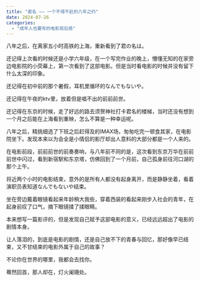```yaml
---
title: "君名 —— 一个不得不赴的八年之约"
date: 2024-07-26
categories: 
  - "成年人也要写的电影观后感"
---
```


八年之后，在离家五小时高铁的上海，重新看到了君の名は。

还记得上次看的时候还是小学六年级，在一个写完作业的晚上，懵懂无知的在家旁边电影院的小荧幕上，第一次看到了这部电影。但是当时看电影的时候并没有留下什么太深的印象。

还记得在初中前的那个暑假，耳机里循环的なんでもないや。

还记得在午夜的ktv里，放着但是唱不出的前前前世。

还记得在东京的时候，走了好远的路去须贺神社打卡君名的楼梯，当时还没有想到一个月之后能在上海看到重映，怎么不算是一种幸运呢。

八年之后，精挑细选了下班之后赶得及的IMAX场，匆匆吃完一顿食其家，在电影院坐下。发现本来以为会全是小情侣的影厅却出人意料的大部分都是一个人来的。

在电影前段，前前前世的前奏奏响，与八年前不同的是，这次看到东京万华在前前前世中闪过，看到新宿駅和东京塔，仿佛回到了一个月前，自己孤身前往河口湖的那个上午。

将近两个小时的电影结束，意外的是所有人都没有起身离开，而是静静坐着，看着演职员表知道なんでもないや结束。

坐在旁边戴着眼镜看起来年龄稍大我些，穿着西装的看起来刚步入社会的青年，在起身前叹了口气，摘下眼镜揉了揉眼睛。

本来想写一篇影评的，但是发现自己赋予这部电影的意义，已经远远超出了电影的剧情本身。

让人落泪的，到底是电影的剧情，还是自己放不下的青春与回忆，那好像早已结束，又不甘结束的电影外属于自己的故事？

不论你在世界的哪里，我都会去找你。

蓦然回首，那人却在，灯火阑珊处。
